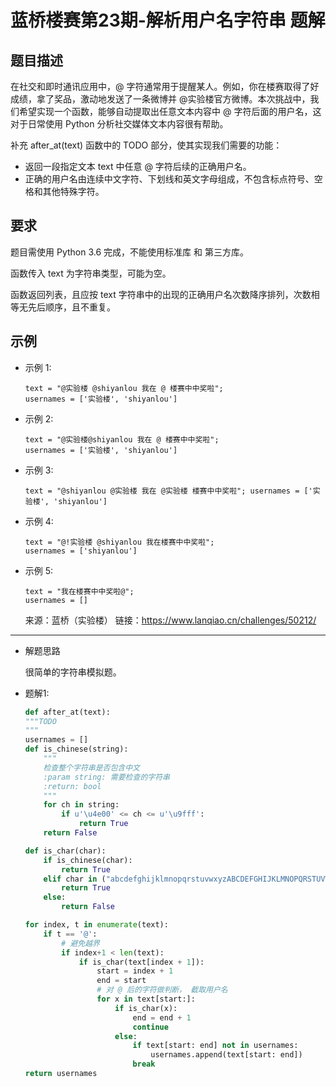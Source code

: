 # 蓝桥楼赛第23期-解析用户名字符串 题解


## 题目描述

在社交和即时通讯应用中，@ 字符通常用于提醒某人。例如，你在楼赛取得了好成绩，拿了奖品，激动地发送了一条微博并 @实验楼官方微博。本次挑战中，我们希望实现一个函数，能够自动提取出任意文本内容中 @ 字符后面的用户名，这对于日常使用 Python 分析社交媒体文本内容很有帮助。

补充 after_at(text) 函数中的 TODO 部分，使其实现我们需要的功能：

- 返回一段指定文本 text 中任意 @ 字符后续的正确用户名。
- 正确的用户名由连续中文字符、下划线和英文字母组成，不包含标点符号、空格和其他特殊字符。

## 要求

题目需使用 Python 3.6 完成，不能使用标准库 和 第三方库。

函数传入 text 为字符串类型，可能为空。

函数返回列表，且应按 text 字符串中的出现的正确用户名次数降序排列，次数相等无先后顺序，且不重复。

## 示例

- 示例 1:
    ```
    text = "@实验楼 @shiyanlou 我在 @ 楼赛中中奖啦"; 
    usernames = ['实验楼', 'shiyanlou']
    ```

- 示例 2:
    ```
    text = "@实验楼@shiyanlou 我在 @ 楼赛中中奖啦"; 
    usernames = ['实验楼', 'shiyanlou']

    ```

- 示例 3:
    ```
    text = "@shiyanlou @实验楼 我在 @实验楼 楼赛中中奖啦"; usernames = ['实验楼', 'shiyanlou']
    ```

- 示例 4:
    ```
    text = "@!实验楼 @shiyanlou 我在楼赛中中奖啦"; 
    usernames = ['shiyanlou']

    ```
- 示例 5:
    ```
    text = "我在楼赛中中奖啦@"; 
    usernames = []
    ```

    来源：蓝桥（实验楼）
    链接：https://www.lanqiao.cn/challenges/50212/
    

---

- 解题思路
    
    很简单的字符串模拟题。

- 题解1:

    ```python
    def after_at(text):
    """TODO
    """
    usernames = []
    def is_chinese(string):
        """
        检查整个字符串是否包含中文
        :param string: 需要检查的字符串
        :return: bool
        """
        for ch in string:
            if u'\u4e00' <= ch <= u'\u9fff':
                return True
        return False

    def is_char(char):
        if is_chinese(char):
            return True
        elif char in ("abcdefghijklmnopqrstuvwxyzABCDEFGHIJKLMNOPQRSTUVWXYZ_"):
            return True
        else:
            return False

    for index, t in enumerate(text):
        if t == '@':
            # 避免越界
            if index+1 < len(text):
                if is_char(text[index + 1]):
                    start = index + 1
                    end = start
                    # 对 @ 后的字符做判断， 截取用户名
                    for x in text[start:]:
                        if is_char(x):
                            end = end + 1
                            continue
                        else:
                            if text[start: end] not in usernames:
                                usernames.append(text[start: end])
                            break
    return usernames
    ```

